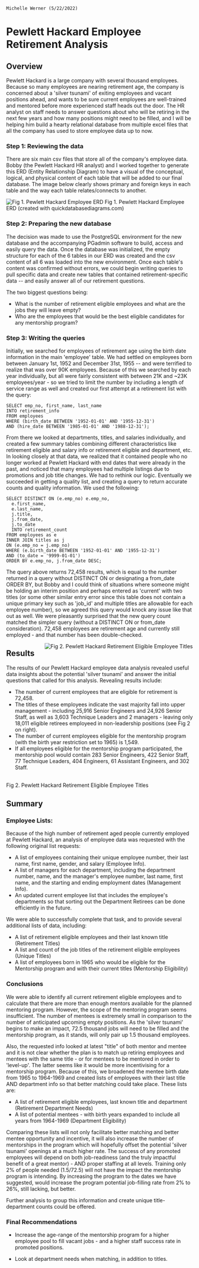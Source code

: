                                                                                            Michelle Werner (5/22/2022)
# Pewlett Hackard Employee Retirement Analysis

## Overview
Pewlett Hackard is a large company with several thousand employees. Because so many employees are nearing retirement age, the company is concerned about a 'silver tsunami' of exiting employees and vacant positions ahead, and wants to be sure current employees are well-trained and mentored before more experienced staff heads out the door.  The HR analyst on staff needs to answer questions about who will be retiring in the next few years and how many positions might need to be filled, and I will be helping him build a hearty relational database from multiple excel files that all the company has used to store employee data up to now.

### Step 1: Reviewing the data
There are six main csv files that store all of the company's employee data.  Bobby (the Pewlett Hackard HR analyst) and I worked together to generate this ERD (Entity Relationship Diagram) to have a visual of the conceptual, logical, and physical content of each table that will be added to our final database. The image below clearly shows primary and foreign keys in each table and the way each table relates/connects to another.

<img src="https://raw.githubusercontent.com/miwermi/pewlett-hackard-analysis/main/images/EmployeeDB.png" alt="Fig 1. Pewlett Hackard Employee ERD" />
Fig 1. Pewlett Hackard Employee ERD (created with quickdatabasediagrams.com)

### Step 2: Preparing the new database
The decision was made to use the PostgreSQL environment for the new database and the accompanying PGadmin software to build, access and easily query the data. Once the database was initialized, the empty structure for each of the 6 tables in our ERD was created and the csv content of all 6 was loaded into the new environment. Once each table's content was confirmed without errors, we could begin writing queries to pull specific data and create new tables that contained retirement-specific data -- and easily answer all of our retirement questions.

The two biggest questions being:
- What is the number of retirement eligible employees and what are the jobs they will leave empty?
- Who are the employees that would be the best eligible candidates for any mentorship program?

### Step 3: Writing the queries

Initially, we searched for employees of retirement age using the birth date information in the main 'employee' table. We had settled on employees born between January 1st, 1952 and December 31st, 1955 -- and were terrified to realize that was over 90K employees.  Because of this we searched by each year individually, but all were fairly consistent with between 21K and ~23K employees/year - so we tried to limit the number by including a length of service range as well and created our first attempt at a retirement list with the query:

    SELECT emp_no, first_name, last_name
    INTO retirement_info
    FROM employees
    WHERE (birth_date BETWEEN '1952-01-01' AND '1955-12-31')
    AND (hire_date BETWEEN '1985-01-01' AND '1988-12-31');

From there we looked at departments, titles, and salaries individually, and created a few summary tables combining different characteristics like retirement eligible and salary info or retirement eligible and department, etc. In looking closely at that data, we realized that it contained people who no longer worked at Pewlett Hackard with end dates that were already in the past, and noticed that many employees had multiple listings due to promotions and job title changes.
We had to rethink our logic. Eventually we succeeded in getting a quality list, and creating a query to return accurate counts and quality information. We used the following:

    SELECT DISTINCT ON (e.emp_no) e.emp_no,
      e.first_name,
      e.last_name,
      j.title,
      j.from_date,
      j.to_date
      INTO retirement_count
    FROM employees as e
    INNER JOIN titles as j
    ON (e.emp_no = j.emp_no)
    WHERE (e.birth_date BETWEEN '1952-01-01' AND '1955-12-31')
    AND (to_date = '9999-01-01')
    ORDER BY e.emp_no, j.from_date DESC;
  
The query above returns 72,458 results, which is equal to the number returned in a query without DISTINCT ON or designating a from_date ORDER BY, but Bobby and I could think of situations where someone might be holding an interim position and perhaps entered as 'current' with two titles (or some other similar entry error since this table does not contain a unique primary key such as 'job_id' and multiple titles are allowable for each employee number), so we agreed this query would knock any issue like that out as well.  We were pleasantly surprised that the new query count matched the simpler query (without a DISTINCT ON or from_date consideration). 72,458 employees are retirement age and currently still employed - and that number has been double-checked.

<img align="right" src="https://raw.githubusercontent.com/miwermi/pewlett-hackard-analysis/main/images/RetirementTitles.png" alt="Fig 2. Pewlett Hackard Retirement Eligible Employee Titles" />

## Results

The results of our Pewlett Hackard employee data analysis revealed useful data insights about the potential 'silver tsunami' and answer the initial questions that called for this analysis. Revealing results include:

 - The number of current employees that are eligible for retirement is 72,458.
 - The titles of these employees indicate the vast majority fall into upper management - including 25,916 Senior Engineers and 24,926 Senior Staff, as well as 3,603 Technique Leaders and 2 managers - leaving only 18,011 eligible retirees employeed in non-leadership positions (see Fig 2 on right).
 - The number of current employees eligible for the mentorship program (with the birth year restriction set to 1965) is 1,549.
 - If all employees eligible for the mentorship program participated, the mentorship pool would contain 283 Senior Engineers, 422 Senior Staff, 77 Technique Leaders, 404 Engineers, 61 Assistant Engineers, and 302 Staff. 
<br />
Fig 2. Pewlett Hackard Retirement Eligible Employee Titles

## Summary

### Employee Lists: 

Because of the high number of retirement aged people currently employed at Pewlett Hackard, an analysis of employee data was requested with the following original list requests:

- A list of employees containing their unique employee number, their last name, first name, gender, and salary (Employee Info).
- A list of managers for each department, including the department number, name, and the manager's employee number, last name, first name, and the starting and ending employment dates (Management Info).
- An updated current employee list that includes the employee's departments so that sorting out the Department Retirees can be done efficiently in the future.

We were able to successfully complete that task, and to provide several additional lists of data, including:
 - A list of retirement eligible employees and their last known title (Retirement Titles)
 - A list and count of the job titles of the retirement eligible employees (Unique Titles)
 - A list of employees born in 1965 who would be eligible for the Mentorship program and with their current titles (Mentorship Eligibility)

### Conclusions
We were able to identify all current retirement eligible employees and to calculate that there are more than enough mentors available for the planned mentoring program. However, the scope of the mentoring program seems insufficient. The number of mentees is extremely small in comparison to the number of anticipated upcoming empty positions.  As the 'silver tsunami' begins to make an impact, 72.5 thousand jobs will need to be filled and the mentorship program, as it stands, will only pair up 1.5 thousand employees.  

Also, the requested info looked at latest "title" of both mentor and mentee and it is not clear whether the plan is to match up retiring employees and mentees with the same title - or for mentees to be mentored in order to 'level-up'. The latter seems like it would be more incentivising for a mentorship program.  Because of this, we broadened the mentee birth date from 1965 to 1964-1969 and created lists of employees with their last title AND department info so that better matching could take place.  These lists are:
 - A list of retirement eligible employees, last known title and department (Retirement Department Needs)
 - A list of potential mentees - with birth years expanded to include all years from 1964-1969 (Department Eligibility)

Comparing these lists will not only facilitate better matching and better mentee opportunity and incentive, it will also increase the number of mentorships in the program which will hopefully offset the potential 'silver tsunami' openings at a much higher rate. The success of any promoted employees will depend on both job-readiness (and the truly impactful benefit of a great mentor) - AND proper staffing at all levels.  Training only 2% of people needed (1.5/72.5) will not have the impact the mentorship program is intending.  By increasing the program to the dates we have suggested, would increase the program potential job-filling rate from 2% to 26%, still lacking, but better.

Further analysis to group this information and create unique title-department counts could be offered.

### Final Recommendations

- Increase the age-range of the mentorship program for a higher employee pool to fill vacant jobs - and a higher staff success rate in promoted positions.

- Look at department needs when matching, in addition to titles. 


